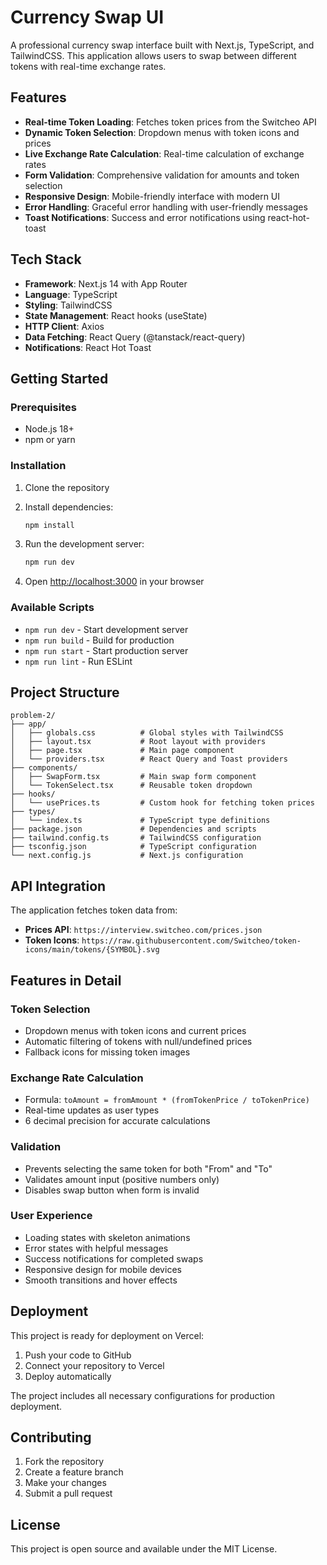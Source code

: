 # Currency Swap UI

A professional currency swap interface built with Next.js, TypeScript, and TailwindCSS. This application allows users to swap between different tokens with real-time exchange rates.

## Features

- **Real-time Token Loading**: Fetches token prices from the Switcheo API
- **Dynamic Token Selection**: Dropdown menus with token icons and prices
- **Live Exchange Rate Calculation**: Real-time calculation of exchange rates
- **Form Validation**: Comprehensive validation for amounts and token selection
- **Responsive Design**: Mobile-friendly interface with modern UI
- **Error Handling**: Graceful error handling with user-friendly messages
- **Toast Notifications**: Success and error notifications using react-hot-toast

## Tech Stack

- **Framework**: Next.js 14 with App Router
- **Language**: TypeScript
- **Styling**: TailwindCSS
- **State Management**: React hooks (useState)
- **HTTP Client**: Axios
- **Data Fetching**: React Query (@tanstack/react-query)
- **Notifications**: React Hot Toast

## Getting Started

### Prerequisites

- Node.js 18+
- npm or yarn

### Installation

1. Clone the repository
2. Install dependencies:

   ```bash
   npm install
   ```

3. Run the development server:

   ```bash
   npm run dev
   ```

4. Open [http://localhost:3000](http://localhost:3000) in your browser

### Available Scripts

- `npm run dev` - Start development server
- `npm run build` - Build for production
- `npm run start` - Start production server
- `npm run lint` - Run ESLint

## Project Structure

```
problem-2/
├── app/
│   ├── globals.css          # Global styles with TailwindCSS
│   ├── layout.tsx           # Root layout with providers
│   ├── page.tsx             # Main page component
│   └── providers.tsx        # React Query and Toast providers
├── components/
│   ├── SwapForm.tsx         # Main swap form component
│   └── TokenSelect.tsx      # Reusable token dropdown
├── hooks/
│   └── usePrices.ts         # Custom hook for fetching token prices
├── types/
│   └── index.ts             # TypeScript type definitions
├── package.json             # Dependencies and scripts
├── tailwind.config.ts       # TailwindCSS configuration
├── tsconfig.json            # TypeScript configuration
└── next.config.js           # Next.js configuration
```

## API Integration

The application fetches token data from:

- **Prices API**: `https://interview.switcheo.com/prices.json`
- **Token Icons**: `https://raw.githubusercontent.com/Switcheo/token-icons/main/tokens/{SYMBOL}.svg`

## Features in Detail

### Token Selection

- Dropdown menus with token icons and current prices
- Automatic filtering of tokens with null/undefined prices
- Fallback icons for missing token images

### Exchange Rate Calculation

- Formula: `toAmount = fromAmount * (fromTokenPrice / toTokenPrice)`
- Real-time updates as user types
- 6 decimal precision for accurate calculations

### Validation

- Prevents selecting the same token for both "From" and "To"
- Validates amount input (positive numbers only)
- Disables swap button when form is invalid

### User Experience

- Loading states with skeleton animations
- Error states with helpful messages
- Success notifications for completed swaps
- Responsive design for mobile devices
- Smooth transitions and hover effects

## Deployment

This project is ready for deployment on Vercel:

1. Push your code to GitHub
2. Connect your repository to Vercel
3. Deploy automatically

The project includes all necessary configurations for production deployment.

## Contributing

1. Fork the repository
2. Create a feature branch
3. Make your changes
4. Submit a pull request

## License

This project is open source and available under the MIT License.
